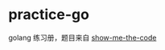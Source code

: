 practice-go
======

golang 练习册，题目来自 [show-me-the-code](https://github.com/Show-Me-the-Code/show-me-the-code)